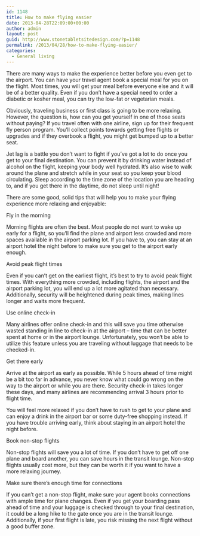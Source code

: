 ```yaml
---
id: 1148
title: How to make flying easier
date: 2013-04-28T22:09:00+00:00
author: admin
layout: post
guid: http://www.stonetabletsitedesign.com/?p=1148
permalink: /2013/04/28/how-to-make-flying-easier/
categories:
  - General living
---
```

There are many ways to make the experience better before you even get to the airport. You can have your travel agent book a special meal for you on the flight. Most times, you will get your meal before everyone else and it will be of a better quality. Even if you don’t have a special need to order a diabetic or kosher meal, you can try the low-fat or vegetarian meals.

Obviously, traveling business or first class is going to be more relaxing. However, the question is, how can you get yourself in one of those seats without paying? If you travel often with one airline, sign up for their frequent fly person program. You’ll collect points towards getting free flights or upgrades and if they overbook a flight, you might get bumped up to a better seat.

Jet lag is a battle you don’t want to fight if you’ve got a lot to do once you get to your final destination. You can prevent it by drinking water instead of alcohol on the flight, keeping your body well hydrated. It’s also wise to walk around the plane and stretch while in your seat so you keep your blood circulating. Sleep according to the time zone of the location you are heading to, and if you get there in the daytime, do not sleep until night!

There are some good, solid tips that will help you to make your flying experience more relaxing and enjoyable:

Fly in the morning
  
Morning flights are often the best. Most people do not want to wake up early for a flight, so you’ll find the plane and airport less crowded and more spaces available in the airport parking lot. If you have to, you can stay at an airport hotel the night before to make sure you get to the airport early enough.

Avoid peak flight times
  
Even if you can’t get on the earliest flight, it’s best to try to avoid peak flight times. With everything more crowded, including flights, the airport and the airport parking lot, you will end up a lot more agitated than necessary. Additionally, security will be heightened during peak times, making lines longer and waits more frequent.

Use online check-in
  
Many airlines offer online check-in and this will save you time otherwise wasted standing in line to check-in at the airport &#8211; time that can be better spent at home or in the airport lounge. Unfortunately, you won’t be able to utilize this feature unless you are traveling without luggage that needs to be checked-in.

Get there early
  
Arrive at the airport as early as possible. While 5 hours ahead of time might be a bit too far in advance, you never know what could go wrong on the way to the airport or while you are there. Security check-in takes longer these days, and many airlines are recommending arrival 3 hours prior to flight time.

You will feel more relaxed if you don’t have to rush to get to your plane and can enjoy a drink in the airport bar or some duty-free shopping instead. If you have trouble arriving early, think about staying in an airport hotel the night before.

Book non-stop flights
  
Non-stop flights will save you a lot of time. If you don’t have to get off one plane and board another, you can save hours in the transit lounge. Non-stop flights usually cost more, but they can be worth it if you want to have a more relaxing journey.

Make sure there’s enough time for connections
  
If you can’t get a non-stop flight, make sure your agent books connections with ample time for plane changes. Even if you get your boarding pass ahead of time and your luggage is checked through to your final destination, it could be a long hike to the gate once you are in the transit lounge. Additionally, if your first flight is late, you risk missing the next flight without a good buffer zone.